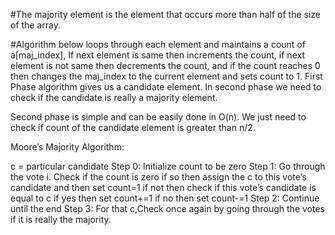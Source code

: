 #The majority element is the element that occurs more than half of the size of the array.

#Algorithm below loops through each element and maintains a count of a[maj_index], If next element is same then increments the count, if next element is not same then decrements the count, and if the count reaches 0 then changes the maj_index to the current element and sets count to 1. First Phase algorithm gives us a candidate element. In second phase we need to check if the candidate is really a majority element.

Second phase is simple and can be easily done in O(n). We just need to check if count of the candidate element is greater than n/2.

Moore’s Majority Algorithm:

c = particular candidate
Step 0: Initialize count to be zero
Step 1: Go through the vote
i. Check if the count is zero
if so then assign the c to this vote’s candidate and then set count=1
if not then check if this vote’s candidate is equal to c
if yes then set count+=1
if no then set count-=1
Step 2: Continue until the end
Step 3: For that c,Check once again by going through the votes if it is really the majority.